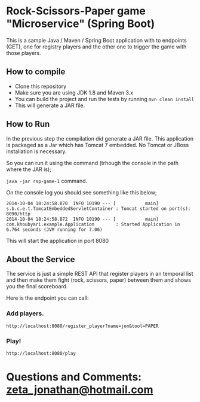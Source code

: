 # Rock-Scissors-Paper game "Microservice" (Spring Boot)

This is a sample Java / Maven / Spring Boot application with to endpoints (GET), one for registry players and the other one to trigger the game with those players.

## How to compile
* Clone this repository 
* Make sure you are using JDK 1.8 and Maven 3.x
* You can build the project and run the tests by running ```mvn clean install```
* This will generate a JAR file.

## How to Run 

In the previous step the compilation did generate a JAR file. This application is packaged as a Jar which has Tomcat 7 embedded. No Tomcat or JBoss installation is necessary. 

So you can run it using the command (trhough the console in the path where the JAR is);

 ```java -jar rsp-game-1``` command.
 
 On the console log you should see something like this below;
```
2014-10-04 18:24:58.870  INFO 10190 --- [           main] s.b.c.e.t.TomcatEmbeddedServletContainer : Tomcat started on port(s): 8090/http
2014-10-04 18:24:58.872  INFO 10190 --- [           main] com.khoubyari.example.Application        : Started Application in 6.764 seconds (JVM running for 7.06)
```

This will start the application in port 8080



## About the Service

The service is just a simple REST API that register players in an temporal list and then make them fight (rock, scissors, paper) between them and shows you the final scoreboard.

Here is the endpoint you can call:

### Add players.

```
http://localhost:8080/register_player?name=jon&tool=PAPER
```

### Play!

```
http://localhost:8080/play
```

# Questions and Comments: zeta_jonathan@hotmail.com





